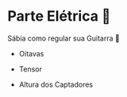 # Parte Elétrica :electric_plug:

Sábia como regular sua Guitarra :guitar: 

- Oitavas

- Tensor

- Altura dos Captadores

  
